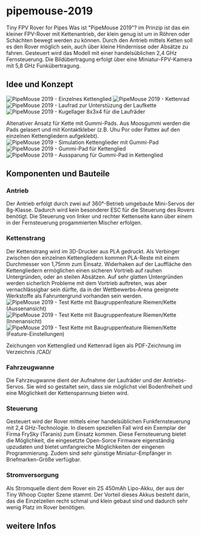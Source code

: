 # pipemouse-2019
Tiny FPV Rover for Pipes
Was ist "PipeMouse 2019"? im Prinzip ist das ein kleiner FPV-Rover mit Kettenantrieb, der klein genug ist um in Röhren oder Schächten bewegt werden zu können. Durch den Antrieb mittels Ketten soll es den Rover möglich sein, auch über kleine Hindernisse oder Absätze zu fahren. Gesteuert wird das Modell mit einer handelsüblichen 2,4 GHz Fernsteuerung. Die Bildübertragung erfolgt über eine Miniatur-FPV-Kamera mit 5,8 GHz Funkübertragung.

## Idee und Konzept
![PipeMouse 2019 - Einzelnes Kettenglied](/images/small/pipemouse_Kettenglied_01.png)
![PipeMouse 2019 - Kettenrad](/images/small/pipemouse_Kettenrad_01.png)
![PipeMouse 2019 - Laufrad zur Unterstüzung der Laufkette](/images/small/pipemouse_Kettenrad_02.png)
![PipeMouse 2019 - Kugellager 8x3x4 für die Laufräder](/images/small/pipemouse_Kugellager8x3x4_01.png)

Altenativer Ansatz für Kette mit Gummi-Pads. Aus Moosgummi werden die Pads gelasert und mit Kontaktkleber (z.B. Uhu Por oder Pattex auf den einzelnen Kettengliedern aufgeklebt).
![PipeMouse 2019 - Simulation Kettenglieder mit Gummi-Pad](/images/small/pipemouse_Kettenglied_04.png)
![PipeMouse 2019 - Gummi-Pad für Kettenglied ](/images/small/pipemouse_Kettenglied_05.png)
![PipeMouse 2019 - Aussparung für Gummi-Pad in Kettenglied](/images/small/pipemouse_Kettenglied_06.png)


## Komponenten und Bauteile
### Antrieb
Der Antrieb erfolgt durch zwei auf 360°-Betrieb umgebaute Mini-Servos der 8g-Klasse. Dadurch wird kein besonderer ESC für die Steuerung des Rovers benötigt. Die Steuerung von linker und rechter Kettenseite kann über einem in der Fernsteuerung progammierten Mischer erfolgen.
### Kettenstrang
Der Kettenstrang wird im 3D-Drucker aus PLA gedruckt. Als Verbinger zwischen den einzelnen Kettengliedern kommen PLA-Reste mit einem Durchmesser von 1,75mm zum Einsatz. Widerhaken auf der Lauffläche den Kettengliedern ermöglichen einen sicheren Vortrieb auf rauhen Untergründen, oder an steilen Absätzen. Auf sehr glatten Untergründen werden sicherlich Probleme mit dem Vortrieb auftreten, was aber vernachlässigbar sein dürfte, da in der Wettbewerbs-Arena geeignete Werkstoffe als Fahruntergrund vorhanden sein werden.
![PipeMouse 2019 - Test Kette mit Baugruppenfeature Riemen/Kette (Aussenansicht)](/images/small/pipemouse_Kettenglied_Test_01.png)
![PipeMouse 2019 - Test Kette mit Baugruppenfeature Riemen/Kette (Innenansicht)](/images/small/pipemouse_Kettenglied_Test_02.png)
![PipeMouse 2019 - Test Kette mit Baugruppenfeature Riemen/Kette (Feature-Einstellungen)](/images/small/pipemouse_Kettenglied_Test_03.png)

Zeichungen von Kettenglied und Kettenrad ligen als PDF-Zeichnung im Verzeichnis /CAD/

### Fahrzeugwanne
Die Fahrzeugwanne dient der Aufnahme der Laufräder und der Antriebs-Servos. Sie wird so gestaltet sein, dass sie möglichst viel Bodenfreiheit und eine Möglichkeit der Kettenspannung bieten wird.
### Steuerung
Gesteuert wird der Rover mittels einer handelsüblichen Funkfernsteuerung mit 2,4 GHz-Technologie. In diesem speziellen Fall wird ein Exemplar der Firma FrySky (Taranis) zum Einsatz kommen. Diese Fernsteuerung bietet die Möglichkeit, die eingesetzte Open-Sorce Firmware eigenständig upzudaten und bietet umfangreiche Möglichkeiten der eingenen Programmierung. Zudem sind sehr günstige Miniatur-Empfänger in Briefmarken-Größe verfügbar.
### Stromversorgung
Als Stromquelle dient dem Rover ein 2S 450mAh Lipo-Akku, der aus der Tiny Whoop Copter Szene stammt. Der Vorteil dieses Akkus besteht darin, das die Einzelzellen recht schmal und klein gebaut sind und dadurch sehr wenig Platz im Rover benötigen.

## weitere Infos
